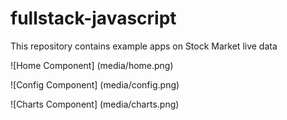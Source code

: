 # fullstack-javascript
This repository contains example apps on Stock Market live data 

![Home Component] (media/home.png)

![Config Component] (media/config.png)

![Charts Component] (media/charts.png)